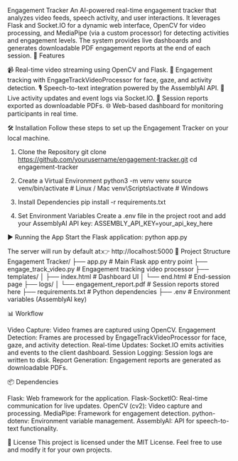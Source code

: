 Engagement Tracker
An AI-powered real-time engagement tracker that analyzes video feeds, speech activity, and user interactions. It leverages Flask and Socket.IO for a dynamic web interface, OpenCV for video processing, and MediaPipe (via a custom processor) for detecting activities and engagement levels. The system provides live dashboards and generates downloadable PDF engagement reports at the end of each session.
🚀 Features

📹 Real-time video streaming using OpenCV and Flask.
🧠 Engagement tracking with EngageTrackVideoProcessor for face, gaze, and activity detection.
🎙️ Speech-to-text integration powered by the AssemblyAI API.
🔄 Live activity updates and event logs via Socket.IO.
📑 Session reports exported as downloadable PDFs.
🌐 Web-based dashboard for monitoring participants in real time.

🛠️ Installation
Follow these steps to set up the Engagement Tracker on your local machine.
1. Clone the Repository
git clone https://github.com/yourusername/engagement-tracker.git
cd engagement-tracker

2. Create a Virtual Environment
python3 -m venv venv
source venv/bin/activate  # Linux / Mac
venv\Scripts\activate     # Windows

3. Install Dependencies
pip install -r requirements.txt

4. Set Environment Variables
Create a .env file in the project root and add your AssemblyAI API key:
ASSEMBLY_API_KEY=your_api_key_here

▶️ Running the App
Start the Flask application:
python app.py

The server will run by default at:👉 http://localhost:5000
📂 Project Structure
Engagement Tracker/
├── app.py                    # Main Flask app entry point
├── engage_track_video.py     # Engagement tracking video processor
├── templates/
│   ├── index.html            # Dashboard UI
│   └── end.html              # End-session page
├── logs/
│   └── engagement_report.pdf # Session reports stored here
├── requirements.txt          # Python dependencies
├── .env                      # Environment variables (AssemblyAI key)

📊 Workflow

Video Capture: Video frames are captured using OpenCV.
Engagement Detection: Frames are processed by EngageTrackVideoProcessor for face, gaze, and activity detection.
Real-time Updates: Socket.IO emits activities and events to the client dashboard.
Session Logging: Session logs are written to disk.
Report Generation: Engagement reports are generated as downloadable PDFs.

📦 Dependencies

Flask: Web framework for the application.
Flask-SocketIO: Real-time communication for live updates.
OpenCV (cv2): Video capture and processing.
MediaPipe: Framework for engagement detection.
python-dotenv: Environment variable management.
AssemblyAI: API for speech-to-text functionality.

📜 License
This project is licensed under the MIT License. Feel free to use and modify it for your own projects.